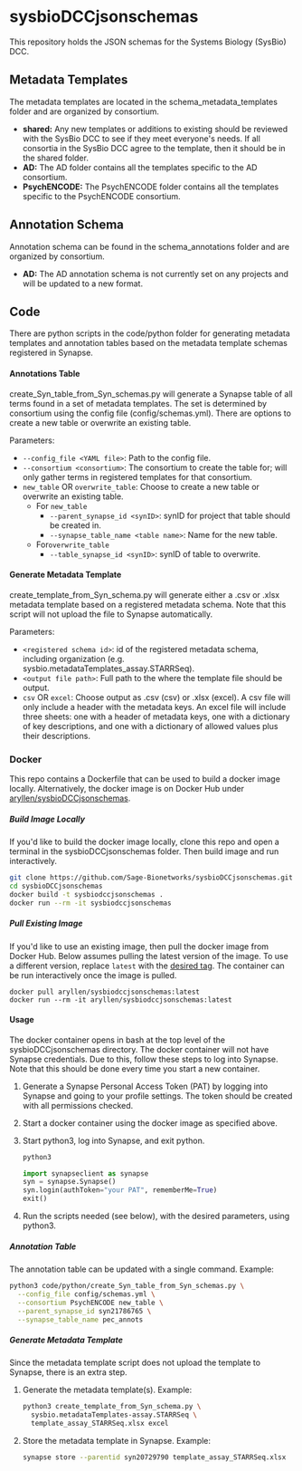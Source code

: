 # sysbioDCCjsonschemas
This repository holds the JSON schemas for the Systems Biology (SysBio) DCC.

## Metadata Templates

The metadata templates are located in the schema_metadata_templates folder and are organized by consortium.

- **shared:** Any new templates or additions to existing should be reviewed with the SysBio DCC to see if they meet everyone's needs. If all consortia in the SysBio DCC agree to the template, then it should be in the shared folder.
- **AD:** The AD folder contains all the templates specific to the AD consortium.
- **PsychENCODE:** The PsychENCODE folder contains all the templates specific to the PsychENCODE consortium.

## Annotation Schema

Annotation schema can be found in the schema_annotations folder and are organized by consortium.

- **AD:** The AD annotation schema is not currently set on any projects and will be updated to a new format.

## Code

There are python scripts in the code/python folder for generating metadata templates and annotation tables based on the metadata template schemas registered in Synapse.

#### Annotations Table

create_Syn_table_from_Syn_schemas.py will generate a Synapse table of all terms found in a set of metadata templates. The set is determined by consortium using the config file (config/schemas.yml). There are options to create a new table or overwrite an existing table.

Parameters:

- `--config_file <YAML file>`: Path to the config file.
- `--consortium <consortium>`: The consortium to create the table for; will only gather terms in registered templates for that consortium.
- `new_table`  OR `overwrite_table`: Choose to create a new table or overwrite an existing table.
  - For `new_table`
    - `--parent_synapse_id <synID>`: synID for project that table should be created in.
    - `--synapse_table_name <table name>`: Name for the new table.
  - For`overwrite_table`
    - `--table_synapse_id <synID>`: synID of table to overwrite.

#### Generate Metadata Template

create_template_from_Syn_schema.py will generate either a .csv or .xlsx metadata template based on a registered metadata schema. Note that this script will not upload the file to Synapse automatically.

Parameters:

- `<registered schema id>`: id of the registered metadata schema, including organization (e.g. sysbio.metadataTemplates_assay.STARRSeq).
- `<output file path>`: Full path to the where the template file should be output.
- `csv`  OR `excel`: Choose output as .csv (csv) or .xlsx (excel). A csv file will only include a header with the metadata keys. An excel file will include three sheets: one with a header of metadata keys, one with a dictionary of key descriptions, and one with a dictionary of allowed values plus their descriptions.

### Docker

This repo contains a Dockerfile that can be used to build a docker image locally. Alternatively, the docker image is on Docker Hub under [aryllen/sysbioDCCjsonschemas](https://hub.docker.com/repository/docker/aryllen/sysbiodccjsonschemas).

##### Build Image Locally

If you'd like to build the docker image locally, clone this repo and open a terminal in the sysbioDCCjsonschemas folder. Then build image and run interactively.

```bash
git clone https://github.com/Sage-Bionetworks/sysbioDCCjsonschemas.git
cd sysbioDCCjsonschemas
docker build -t sysbiodccjsonschemas .
docker run --rm -it sysbiodccjsonschemas
```

##### Pull Existing Image

If you'd like to use an existing image, then pull the docker image from Docker Hub. Below assumes pulling the latest version of the image. To use a different version, replace `latest` with the [desired tag](https://hub.docker.com/repository/docker/aryllen/sysbiodccjsonschemas/tags?page=1&ordering=last_updated). The container can be run interactively once the image is pulled.

```
docker pull aryllen/sysbiodccjsonschemas:latest
docker run --rm -it aryllen/sysbiodccjsonschemas:latest
```

#### Usage

The docker container opens in bash at the top level of the sysbioDCCjsonschemas directory. The docker container will not have Synapse credentials. Due to this, follow these steps to log into Synapse. Note that this should be done every time you start a new container.

1. Generate a Synapse Personal Access Token (PAT) by logging into Synapse and going to your profile settings. The token should be created with all permissions checked.

2. Start a docker container using the docker image as specified above.

3. Start python3, log into Synapse, and exit python.

   ```bash
   python3
   ```

   ```python
   import synapseclient as synapse
   syn = synapse.Synapse()
   syn.login(authToken="your PAT", rememberMe=True)
   exit()
   ```

4. Run the scripts needed (see below), with the desired parameters, using python3.

##### Annotation Table

The annotation table can be updated with a single command. Example:

```bash
python3 code/python/create_Syn_table_from_Syn_schemas.py \
  --config_file config/schemas.yml \
  --consortium PsychENCODE new_table \
  --parent_synapse_id syn21786765 \
  --synapse_table_name pec_annots
```

##### Generate Metadata Template

Since the metadata template script does not upload the template to Synapse, there is an extra step.

1. Generate the metadata template(s). Example:

   ```bash
   python3 create_template_from_Syn_schema.py \
     sysbio.metadataTemplates-assay.STARRSeq \
     template_assay_STARRSeq.xlsx excel
   ```

2. Store the metadata template in Synapse. Example:

   ```bash
   synapse store --parentid syn20729790 template_assay_STARRSeq.xlsx
   ```


